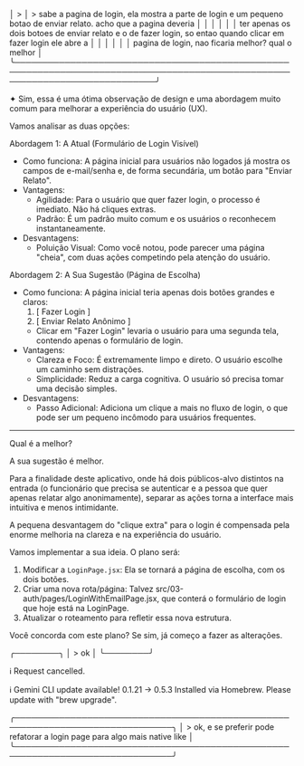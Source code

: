 │  > │  > sabe a pagina de login, ela mostra a parte de login e um pequeno botao de enviar relato. acho que a pagina deveria │
│       │                                                                                                                    │
│    │    ter apenas os dois botoes de enviar relato e o de fazer login, so entao quando clicar em fazer login ele abre a    │
│       │                                                                                                                    │
│    │    pagina de login, nao ficaria melhor? qual o melhor                                                                 │
╰─────────────────────────────────────────────────────────────────────────────────────────────────────────────────────────────╯

✦ Sim, essa é uma ótima observação de design e uma abordagem muito comum para melhorar a experiência do usuário (UX).

  Vamos analisar as duas opções:

  Abordagem 1: A Atual (Formulário de Login Visível)

   * Como funciona: A página inicial para usuários não logados já mostra os campos de e-mail/senha e, de forma secundária,
     um botão para "Enviar Relato".
   * Vantagens:
       * Agilidade: Para o usuário que quer fazer login, o processo é imediato. Não há cliques extras.
       * Padrão: É um padrão muito comum e os usuários o reconhecem instantaneamente.
   * Desvantagens:
       * Poluição Visual: Como você notou, pode parecer uma página "cheia", com duas ações competindo pela atenção do
         usuário.

  Abordagem 2: A Sua Sugestão (Página de Escolha)

   * Como funciona: A página inicial teria apenas dois botões grandes e claros:
       1. [ Fazer Login ]
       2. [ Enviar Relato Anônimo ]
       * Clicar em "Fazer Login" levaria o usuário para uma segunda tela, contendo apenas o formulário de login.
   * Vantagens:
       * Clareza e Foco: É extremamente limpo e direto. O usuário escolhe um caminho sem distrações.
       * Simplicidade: Reduz a carga cognitiva. O usuário só precisa tomar uma decisão simples.
   * Desvantagens:
       * Passo Adicional: Adiciona um clique a mais no fluxo de login, o que pode ser um pequeno incômodo para usuários
         frequentes.

  ---

  Qual é a melhor?

  A sua sugestão é melhor.

  Para a finalidade deste aplicativo, onde há dois públicos-alvo distintos na entrada (o funcionário que precisa se
  autenticar e a pessoa que quer apenas relatar algo anonimamente), separar as ações torna a interface mais intuitiva e
  menos intimidante.

  A pequena desvantagem do "clique extra" para o login é compensada pela enorme melhoria na clareza e na experiência do
  usuário.

  Vamos implementar a sua ideia. O plano será:

   1. Modificar a `LoginPage.jsx`: Ela se tornará a página de escolha, com os dois botões.
   2. Criar uma nova rota/página: Talvez src/03-auth/pages/LoginWithEmailPage.jsx, que conterá o formulário de login que hoje
      está na LoginPage.
   3. Atualizar o roteamento para refletir essa nova estrutura.

  Você concorda com este plano? Se sim, já começo a fazer as alterações.

╭────────╮
│  > ok  │
╰────────╯


ℹ Request cancelled.
 

ℹ Gemini CLI update available! 0.1.21 → 0.5.3
  Installed via Homebrew. Please update with "brew upgrade".

╭──────────────────────────────────────────────────────────────────────────────╮
│  > ok, e se preferir pode refatorar a login page para algo mais native like  │
╰──────────────────────────────────────────────────────────────────────────────╯